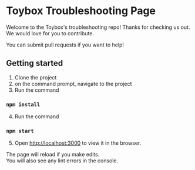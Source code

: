 

# Toybox Troubleshooting Page

Welcome to the Toybox's troubleshooting repo! Thanks for checking us out. We would love for you to contribute.

You can submit pull requests if you want to help!

## Getting started

1. Clone the project
2. on the command prompt, navigate to the project
3. Run the command
### `npm install`
4. Run the command
### `npm start`
5. Open [http://localhost:3000](http://localhost:3000) to view it in the browser.

The page will reload if you make edits.<br>
You will also see any lint errors in the console.
